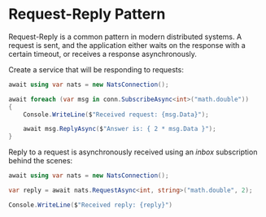 # Request-Reply Pattern

Request-Reply is a common pattern in modern distributed systems.
A request is sent, and the application either waits on the response with a certain timeout,
or receives a response asynchronously.

Create a service that will be responding to requests:
```csharp
await using var nats = new NatsConnection();

await foreach (var msg in conn.SubscribeAsync<int>("math.double"))
{
    Console.WriteLine($"Received request: {msg.Data}");

    await msg.ReplyAsync($"Answer is: { 2 * msg.Data }");
}
```

Reply to a request is asynchronously received using an _inbox_ subscription
behind the scenes:
```csharp
await using var nats = new NatsConnection();

var reply = await nats.RequestAsync<int, string>("math.double", 2);

Console.WriteLine($"Received reply: {reply}")
```
